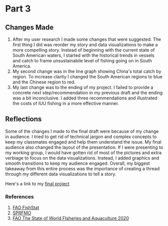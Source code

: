 # Part 3
## Changes Made
1. After my user research I made some changes that were suggested. The first thing I did was reorder my story and data visualizations to make a more compelling story.
Instead of beginning with the current state of South American waters, I started with the historical trends in vessels and catch to frame unsustainabile level of fishing going on in South America.
2. My second change was in the line graph showing China's total catch by region. To increase clarity I changed the South American regions to blue and the Chinese region to red.
3. My last change was to the ending of my project. I failed to provide a concrete next step/recommendation in my previous draft and the ending was a bit inconclusive. I added 
three recommendations and illustrated the costs of IUU fishing in a more effective manner.

## Reflections
Some of the changes I made to the final draft were because of my change in audience. 
I tried to get rid of technical jargon and complex concepts to keep my classmates engaged and help them understand the issue. My final audience
also changed the layout of the presentation. If I were presenting to my working group, I would have gotten rid of most of the pictures and extra verbiage to focus on the data visualizations.
Instead, I added graphics and smooth transitions to keep my audience engaged. Overall, my biggest takeaway from this entire process was the importance of creating a thread through my different data visualizations to tell a story.

Here's a link to my [final project](https://carnegiemellon.shorthandstories.com/the-unseen-threat-of-iuu-fishing-by-distant-water-fleets-in-south-america/index.html)

### References
1. [FAO FishStat](http://www.fao.org/fishery/statistics/software/fishstatj/en)
2. [SPRFMO](https://www.sprfmo.int/assets/2020-SC8/Report/SPRFMO-SC8-Report-2020.pdf)
3. [FAO The State of World FIsheries and Aquaculture 2020](http://www.fao.org/documents/card/en/c/ca9229en/)
